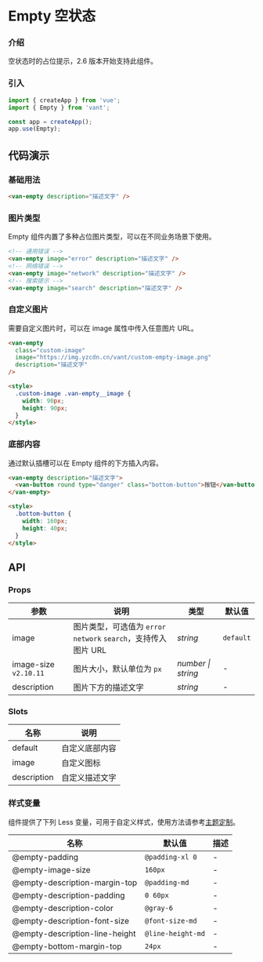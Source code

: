 # Empty 空状态

### 介绍

空状态时的占位提示，2.6 版本开始支持此组件。

### 引入

```js
import { createApp } from 'vue';
import { Empty } from 'vant';

const app = createApp();
app.use(Empty);
```

## 代码演示

### 基础用法

```html
<van-empty description="描述文字" />
```

### 图片类型

Empty 组件内置了多种占位图片类型，可以在不同业务场景下使用。

```html
<!-- 通用错误 -->
<van-empty image="error" description="描述文字" />
<!-- 网络错误 -->
<van-empty image="network" description="描述文字" />
<!-- 搜索提示 -->
<van-empty image="search" description="描述文字" />
```

### 自定义图片

需要自定义图片时，可以在 image 属性中传入任意图片 URL。

```html
<van-empty
  class="custom-image"
  image="https://img.yzcdn.cn/vant/custom-empty-image.png"
  description="描述文字"
/>

<style>
  .custom-image .van-empty__image {
    width: 90px;
    height: 90px;
  }
</style>
```

### 底部内容

通过默认插槽可以在 Empty 组件的下方插入内容。

```html
<van-empty description="描述文字">
  <van-button round type="danger" class="bottom-button">按钮</van-button>
</van-empty>

<style>
  .bottom-button {
    width: 160px;
    height: 40px;
  }
</style>
```

## API

### Props

| 参数 | 说明 | 类型 | 默认值 |
| --- | --- | --- | --- |
| image | 图片类型，可选值为 `error` `network` `search`，支持传入图片 URL | _string_ | `default` |
| image-size `v2.10.11` | 图片大小，默认单位为 `px` | _number \| string_ | - |
| description | 图片下方的描述文字 | _string_ | - |

### Slots

| 名称        | 说明           |
| ----------- | -------------- |
| default     | 自定义底部内容 |
| image       | 自定义图标     |
| description | 自定义描述文字 |

### 样式变量

组件提供了下列 Less 变量，可用于自定义样式，使用方法请参考[主题定制](#/zh-CN/theme)。

| 名称                           | 默认值            | 描述 |
| ------------------------------ | ----------------- | ---- |
| @empty-padding                 | `@padding-xl 0`   | -    |
| @empty-image-size              | `160px`           | -    |
| @empty-description-margin-top  | `@padding-md`     | -    |
| @empty-description-padding     | `0 60px`          | -    |
| @empty-description-color       | `@gray-6`         | -    |
| @empty-description-font-size   | `@font-size-md`   | -    |
| @empty-description-line-height | `@line-height-md` | -    |
| @empty-bottom-margin-top       | `24px`            | -    |
